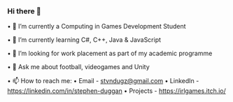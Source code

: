 ### Hi there 👋



•	🔭 I’m currently a Computing in Games Development Student

•	🌱 I’m currently learning C#, C++, Java & JavaScript

•	👯 I’m looking for work placement as part of my academic programme

•	💬 Ask me about football, videogames and Unity


•	📫 How to reach me:
•	Email - stvndugz@gmail.com
•	LinkedIn - https://linkedin.com/in/stephen-duggan
•	Projects - https://irlgames.itch.io/



